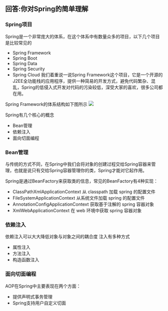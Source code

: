 ## 回答:你对Spring的简单理解
### Spring项目
Spring是一个非常庞大的体系，在这个体系中有数量众多的项目，以下几个项目是比较常见的
- Spring Framework
- Spring Boot
- Spring Data
- Spring Security
- Spring Cloud
我们着重说一说Spring Framework这个项目，它是一个开源的J2EE全功能栈的应用程序，提供一种简易的开发方式，避免代码繁杂、混乱，Spring的低侵入式开发对代码的污染较低，深受大家的喜欢，很多公司都在用。

Spring Framework的体系结构如下图所示
![](https://upload-images.jianshu.io/upload_images/3579909-2f9d0986c3d70c40.png?imageMogr2/auto-orient/strip%7CimageView2/2/w/603)

Spring有几个核心的概念
- Bean管理
- 依赖注入
- 面向切面编程

### Bean管理
与传统的方式不同，在Spring中我们会将对象的创建过程交给Spring容器来管理，也就是说只有交给Spring容器管理你的类，Spring才能对它起作用。

Spring是通过BeanFactory来获取类的信息，常见的BeanFactory有4种实现：
- ClassPathXmlApplicationContext 从 classpath 加载 spring 的配置文件
- FileSystemApplicationContext 从系统文件加载 spring 的配置文件
- AnnotationConfigApplicationContext 获取基于注解的 spring 容器对象
- XmlWebApplicationContext 在 web 环境中获取 spring 容器对象

### 依赖注入
依赖注入可以大大降低对象与对象之间的耦合度
注入有多种方式
- 属性注入
- 方法注入
- 构造函数注入

### 面向切面编程
AOP在Spring中主要表现在两个方面：

- 提供声明式事务管理
- Spring支持用户自定义切面
